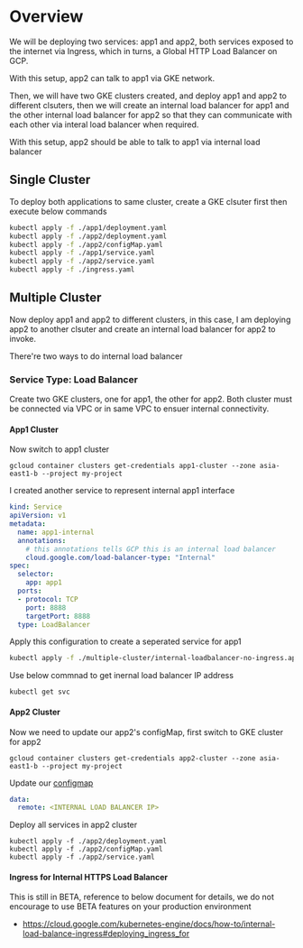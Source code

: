 Overview
========

We will be deploying two services: app1 and app2, both services exposed to the internet via Ingress, which in turns, a Global HTTP Load Balancer on GCP.

With this setup, app2 can talk to app1 via GKE network.

Then, we will have two GKE clusters created, and deploy app1 and app2 to different clsuters, then we will create an internal load balancer for app1 and the other internal load balancer for app2 so that they can communicate with each other via interal load balancer when required.

With this setup, app2 should be able to talk to app1 via internal load balancer

## Single Cluster

To deploy both applications to same cluster, create a GKE clsuter first then execute below commands

```bash
kubectl apply -f ./app1/deployment.yaml
kubectl apply -f ./app2/deployment.yaml
kubectl apply -f ./app2/configMap.yaml
kubectl apply -f ./app1/service.yaml
kubectl apply -f ./app2/service.yaml
kubectl apply -f ./ingress.yaml
```

## Multiple Cluster

Now deploy app1 and app2 to different clusters, in this case, I am deploying app2 to another clsuter and create an internal load balancer for app2 to invoke.

There're two ways to do internal load balancer

### Service Type: Load Balancer

Create two GKE clusters, one for app1, the other for app2. Both cluster must be connected via VPC or in same VPC to ensuer internal connectivity.

#### App1 Cluster

Now switch to app1 cluster

```shell
gcloud container clusters get-credentials app1-cluster --zone asia-east1-b --project my-project
```

I created another service to represent internal app1 interface

```yaml
kind: Service
apiVersion: v1
metadata:
  name: app1-internal
  annotations:
    # this annotations tells GCP this is an internal load balancer
    cloud.google.com/load-balancer-type: "Internal"
spec:
  selector:
    app: app1
  ports:
  - protocol: TCP
    port: 8888
    targetPort: 8888
  type: LoadBalancer
```

Apply this configuration to create a seperated service for app1

```bash
kubectl apply -f ./multiple-cluster/internal-loadbalancer-no-ingress.app1/app1-internal-service.yaml
```

Use below commnad to get inernal load balancer IP address

```shell
kubectl get svc
```

#### App2 Cluster

Now we need to update our app2's configMap, first switch to GKE cluster for app2

```shell
gcloud container clusters get-credentials app2-cluster --zone asia-east1-b --project my-project
```


Update our [configmap](./app2/configMap.yaml)

```yaml
data:
  remote: <INTERNAL LOAD BALANCER IP>
```

Deploy all services in app2 cluster
```shell
kubectl apply -f ./app2/deployment.yaml
kubectl apply -f ./app2/configMap.yaml
kubectl apply -f ./app2/service.yaml
```


#### Ingress for Internal HTTPS Load Balancer

This is still in BETA, reference to below document for details, we do not encourage to use BETA features on your production environment
-   https://cloud.google.com/kubernetes-engine/docs/how-to/internal-load-balance-ingress#deploying_ingress_for